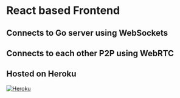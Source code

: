 # React based Frontend

## Connects to Go server using WebSockets

## Connects to each other P2P using WebRTC

## Hosted on Heroku

[![Heroku](https://thesct22-ezyshare.herokuapp.com/)](https://thesct22-ezyshare.herokuapp.com)